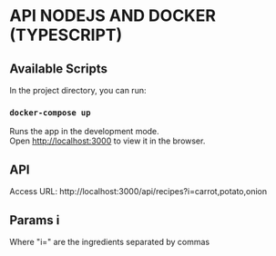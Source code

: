 # API NODEJS AND DOCKER (TYPESCRIPT)

## Available Scripts

In the project directory, you can run:

### `docker-compose up`

Runs the app in the development mode.\
Open [http://localhost:3000](http://localhost:3000) to view it in the browser.


## API 

Access URL: http://localhost:3000/api/recipes?i=carrot,potato,onion

## Params i 

Where "i=" are the ingredients separated by commas